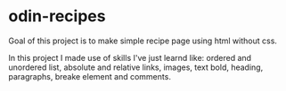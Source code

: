 # odin-recipes

Goal of this project is to make simple recipe page using html without css. 

In this project I made use of skills I've just learnd like: ordered and unordered list, absolute and relative links, images, text bold, heading, paragraphs, breake element and comments.
